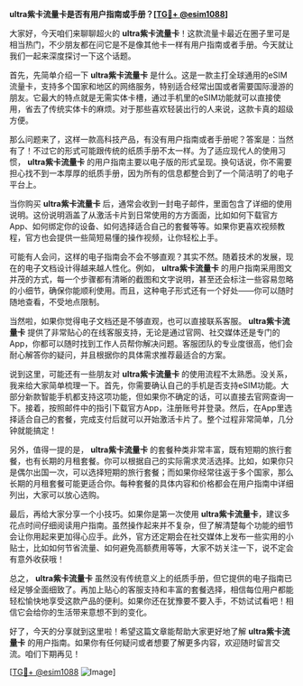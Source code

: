 **ultra紫卡流量卡是否有用户指南或手册？[[TG💪+ @esim1088](https://t.me/s/esim1088)]**

大家好，今天咱们来聊聊超火的 **ultra紫卡流量卡**！这款流量卡最近在圈子里可是相当热门，不少朋友都在问它是不是像其他卡一样有用户指南或者手册。今天就让我们一起来深度探讨一下这个话题。

首先，先简单介绍一下 **ultra紫卡流量卡** 是什么。这是一款主打全球通用的eSIM流量卡，支持多个国家和地区的网络服务，特别适合经常出国或者需要国际漫游的朋友。它最大的特点就是无需实体卡槽，通过手机里的eSIM功能就可以直接使用，省去了传统实体卡的麻烦。对于那些喜欢轻装出行的人来说，这款卡真的超级方便。

那么问题来了，这样一款高科技产品，有没有用户指南或者手册呢？答案是：当然有了！不过它的形式可能跟传统的纸质手册不太一样。为了适应现代人的使用习惯， **ultra紫卡流量卡** 的用户指南主要以电子版的形式呈现。换句话说，你不需要担心找不到一本厚厚的纸质手册，因为所有的信息都整合到了一个简洁明了的电子平台上。

当你购买 **ultra紫卡流量卡** 后，通常会收到一封电子邮件，里面包含了详细的使用说明。这份说明涵盖了从激活卡片到日常使用的方方面面，比如如何下载官方App、如何绑定你的设备、如何选择适合自己的套餐等等。如果你更喜欢视频教程，官方也会提供一些简短易懂的操作视频，让你轻松上手。

可能有人会问，这样的电子指南会不会不够直观？其实不然。随着技术的发展，现在的电子文档设计得越来越人性化。例如， **ultra紫卡流量卡** 的用户指南采用图文并茂的方式，每一个步骤都有清晰的截图和文字说明，甚至还会标注一些容易忽略的小细节，确保你能顺利使用。而且，这种电子形式还有一个好处——你可以随时随地查看，不受地点限制。

当然啦，如果你觉得电子文档还是不够直观，也可以直接联系客服。 **ultra紫卡流量卡** 提供了非常贴心的在线客服支持，无论是通过官网、社交媒体还是专门的App，你都可以随时找到工作人员帮你解决问题。客服团队的专业度很高，他们会耐心解答你的疑问，并且根据你的具体需求推荐最适合的方案。

说到这里，可能还有一些朋友对 **ultra紫卡流量卡** 的使用流程不太熟悉。没关系，我来给大家简单梳理一下。首先，你需要确认自己的手机是否支持eSIM功能。大部分新款智能手机都支持这项功能，但如果你不确定的话，可以直接去官网查询一下。接着，按照邮件中的指引下载官方App，注册账号并登录。然后，在App里选择适合自己的套餐，完成支付后就可以开始激活卡片了。整个过程非常简单，几分钟就能搞定！

另外，值得一提的是， **ultra紫卡流量卡** 的套餐种类非常丰富，既有短期的旅行套餐，也有长期的月租套餐。你可以根据自己的实际需求灵活选择。比如，如果你只是偶尔出国一次，可以选择短期的旅行套餐；而如果你经常往返于多个国家，那么长期的月租套餐可能更适合你。每种套餐的具体内容和价格都会在用户指南中详细列出，大家可以放心选购。

最后，再给大家分享一个小技巧。如果你是第一次使用 **ultra紫卡流量卡**，建议多花点时间仔细阅读用户指南。虽然操作起来并不复杂，但了解清楚每个功能的细节会让你用起来更加得心应手。此外，官方还定期会在社交媒体上发布一些实用的小贴士，比如如何节省流量、如何避免高额费用等等，大家不妨关注一下，说不定会有意外收获哦！

总之， **ultra紫卡流量卡** 虽然没有传统意义上的纸质手册，但它提供的电子指南已经足够全面细致了。再加上贴心的客服支持和丰富的套餐选择，相信每位用户都能轻松愉快地享受这款产品的便利。如果你还在犹豫要不要入手，不妨试试看吧！相信它会给你的生活带来意想不到的变化。

好了，今天的分享就到这里啦！希望这篇文章能帮助大家更好地了解 **ultra紫卡流量卡** 的用户指南。如果你有任何疑问或者想要了解更多内容，欢迎随时留言交流。咱们下期再见！

[[TG💪+ @esim1088](https://t.me/s/esim1088) ![Image](https://i.postimg.cc/4NQfJmqS/Snipaste-2025-05-13-00-14-12.png)]